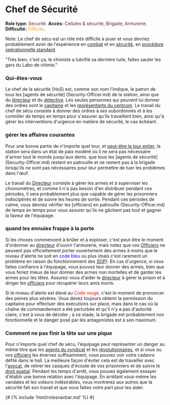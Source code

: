 # Chef de Sécurité
**Role type:** <font color= "#711e25">Securité</font>. **Accès:** <font color="#711e25">Cellules & sécurité</font>, <font color="#711e25">Brigade</font>, <font color="#711e25">Armurerie</font>. **Difficulté:** <font color="Orange">Difficile</font>.

Note: Le chef de sécu est un rôle *très* difficile à jouer et vous devriez probablement avoir de l'expérience en [combat](Combat.md) et en [sécurité](Security.md), en [procédure opérationnelle standard](Standard-Operating-Procedure.md).

"Très bien, c'est ça, le chimiste a lubrifié sa dernière tuile, faites sauter les gars du Labo de chimie."


### Qui-êtes-vous

Le chef de la sécurité (HoS) est, comme son nom l'indique, le patron de tous les [agents de sécurité] (Security-Officer.md) de la station, ainsi que du [directeur](Warden.md) et du [détective](Detective.md). Les seules personnes qui peuvent lui donner des ordres sont le [capitaine](Captain.md) et les [représentants du centcom](Central-Command-Officer.md). Le travail du chef de sécu consiste à donner des ordres à ses subordonnés et à les contrôler de temps en temps pour s'assurer qu'ils travaillent bien, ainsi qu'à gérer les interventions d'urgence en matière de sécurité, le cas échéant.



### gérer les affaires courantes

Pour une bonne partie de n'importe quel tour, et [peut-être le tour entier](So-close-to-impossible-that-it-might-as-well-not-even-exist.md), la station sera dans un état de paix modéré où il ne sera pas nécessaire d'armer tout le monde jusqu'aux dents. que tous les [agents de sécurité] (Security-Officer.md) restent en patrouille et ne restent pas à la brigade lorsqu'ils ne sont pas nécessaires pour leur permettre de tuer les problèmes dans l'œuf.

Le travail du [Directeur](Warden.md) consiste à gérer les armes et à superviser les chronomètres, et comme il n'a pas besoin d'en distribuer pendant ces périodes, il sera probablement plus que capable de gérer les prisonniers indisciplinés et de suivre les heures de sortie. Pendant ces périodes de calme, vous devriez vérifier les [officiers] en patrouille (Security-Officer.md) de temps en temps pour vous assurer qu'ils ne gâchent pas tout et gagner la faveur de l'équipage.

### quand les ennuies frappe à la porte

Si les choses commencent à brûler et à exploser, c'est peut-être le moment d'ordonner au [directeur](Warden.md) d'ouvrir l'armurerie,
mais notez que vos [Officiers](Security-Officer.md) ne peuvent pas officiellement porter ouvertement des armes à moins que le niveau d'alerte ne soit en <font color= "blue">code bleu</font> ou plus (mais c'est rarement un problème en raison du fonctionnement des [SOP](Standard-Operating-Procedure.md)). En cas d'urgence, si vous faites confiance à l'équipage, vous pouvez leur donner des armes, bien que vous feriez mieux de leur donner des armes non mortelles et de garder les armes pour les têtes. Assurez-vous d'aider le [directeur](Warden.md) à gérer la prison et à diriger les [officiers](Security-Officer.md) pour récupérer leurs amis morts. 

Si le niveau d'alerte est élevé au <font color= "red">Code rouge,</font> c'est le moment de prononcer des peines plus sévères. Vous devez toujours obtenir la permission du capitaine pour effectuer des exécutions sur place, mais dans le cas où la chaîne de commandement a été perturbée et qu'il n'y a pas d'autorité claire, c'est à vous de décider ; à ce stade, la brigade est probablement non fonctionnelle et le danger posé par les antagonistes est à son maximum.


### Comment ne pas finir la tête sur une pique

Pour n'importe quel chef de sécu, l'équipage peut représenter un danger au même titre que les [agents du syndicat](Traitor.md) et les [révolutionnaires](Cargonia.md), et si vous ou vos [officiers](Security.md) les énervez suffisamment, vous pouvez voir votre cadavre défilé dans le hall. La meilleure façon d'éviter cela est de travailler avec l'[avocat](Lawyer.md), de retirer les casques d'écoute de vos prisonniers et de suivre le [droit spatial](Space-Law.md). Pendant les temps d'arrêt, vous pouvez également essayer d'établir une bonne relation avec l'équipage. En arrêtant vous-même les vandales et les voleurs indésirables, vous montrerez aux autres que la sécurité fait son travail et que vous faites votre part pour les aider.

  {# {% include 'html/rolesnavbar.md' %} #}
